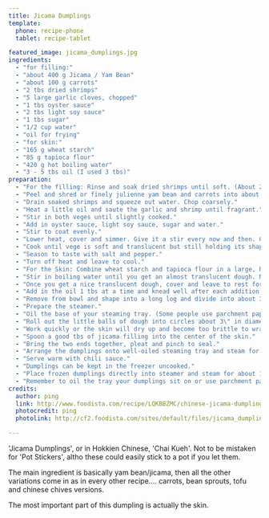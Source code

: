 ```yaml
---
title: Jicama Dumplings
template:
  phone: recipe-phone
  tablet: recipe-tablet

featured_image: jicama_dumplings.jpg
ingredients:
  - "for filling:"
  - "about 400 g Jicama / Yam Bean"
  - "about 100 g carrots"
  - "2 tbs dried shrimps"
  - "5 large garlic cloves, chopped"
  - "1 tbs oyster sauce"
  - "2 tbs light soy sauce"
  - "1 tbs sugar"
  - "1/2 cup water"
  - "oil for frying"
  - "for skin:"
  - "165 g wheat starch"
  - "85 g tapioca flour"
  - "420 g hot boiling water"
  - "3 - 5 tbs oil (I used 3 tbs)"
preparation:
  - "For the filling: Rinse and soak dried shrimps until soft. (About 20 mins)"
  - "Peel and shred or finely julienne yam bean and carrots into about 3\" long strips."
  - "Drain soaked shrimps and squeeze out water. Chop coarsely."
  - "Heat a little oil and saute the garlic and shrimp until fragrant."
  - "Stir in both veges until slightly cooked."
  - "Add in oyster sauce, light soy sauce, sugar and water."
  - "Stir to coat evenly."
  - "Lower heat, cover and simmer. Give it a stir every now and then. Check often to see if you need to add more water."
  - "Cook until vege is soft and translucent but still holding its shape (not too mushy)."
  - "Season to taste with salt and pepper."
  - "Turn off heat and leave to cool."
  - "For the Skin: Combine wheat starch and tapioca flour in a large, heatproof mixing bowl."
  - "Stir in boiling water until you get an almost translucent dough. Note: This was tough to do as the dough was very sticky and firm so I gave up and transferred to my Kenwood Chef mixer with a dough hook to mix and knead."
  - "Once you get a nice translucent dough, cover and leave to rest for about 10 mins."
  - "Add in the oil 1 tbs at a time and knead well after each addition. Keep at it until all 3 tbs oil are used up."
  - "Remove from bowl and shape into a long log and divide into about 30 - 35 pieces, depending on how big you want your dumplings to be."
  - "Prepare the steamer."
  - "Oil the base of your steaming tray. (Some people use parchment paper)"
  - "Roll out the little balls of dough into circles about 3\" in diameter."
  - "Work quickly or the skin will dry up and become too brittle to wrap or cover with a damp cloth in between."
  - "Spoon a good tbs of jicama filling into the center of the skin."
  - "Bring the two ends together, pleat and pinch to seal."
  - "Arrange the dumplings onto well-oiled steaming tray and steam for 15 - 18 mins or until skin is translucent."
  - "Serve warm with chili sauce."
  - "Dumplings can be kept in the freezer uncooked."
  - "Place frozen dumplings directly into steamer and steam for about 15 - 18 mins or until translucent."
  - "Remember to oil the tray your dumplings sit on or use parchment paper to line."
credits:
  author: ping
  link: http://www.foodista.com/recipe/LQKBBZMC/chinese-jicama-dumplings
  photocredit: ping
  photolink: http://cf2.foodista.com/sites/default/files/jicama_dumplings.jpg

---
```


'Jicama Dumplings', or in Hokkien Chinese, 'Chai Kueh'. Not to be mistaken for 'Pot Stickers', altho these could easily stick to a pot if you let them.

The main ingredient is basically yam bean/jicama, then all the other variations come in as in every other recipe.... carrots, bean sprouts, tofu and chinese chives versions.

The most important part of this dumpling is actually the skin.

